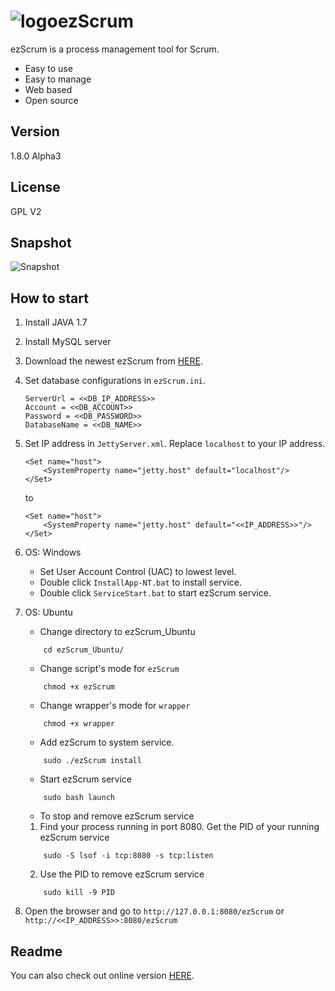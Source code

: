 ![logo](https://raw.githubusercontent.com/ezScrum/ezScrum/master/WebContent/images/readme/ezscrum_log_big.png)ezScrum
=======

ezScrum is a process management tool for Scrum.

- Easy to use
- Easy to manage
- Web based
- Open source


Version
------------
1.8.0 Alpha3


License
------------
GPL V2

Snapshot
------------
![Snapshot](https://raw.githubusercontent.com/ezScrum/ezScrum/master/WebContent/images/readme/snapshot.png)


How to start
------------
1. Install JAVA 1.7
2. Install MySQL server
3. Download the newest ezScrum from <a href="https://sourceforge.net/projects/ezscrum/">HERE</a>.
4. Set database configurations in ```ezScrum.ini```.

    ```
    ServerUrl = <<DB_IP_ADDRESS>>
    Account = <<DB_ACCOUNT>>
    Password = <<DB_PASSWORD>>
    DatabaseName = <<DB_NAME>>
    ```

5. Set IP address in ```JettyServer.xml```. Replace ``localhost`` to your IP address.

    ```
    <Set name="host">
        <SystemProperty name="jetty.host" default="localhost"/>
    </Set>
    ```

    to

    ```
    <Set name="host">
        <SystemProperty name="jetty.host" default="<<IP_ADDRESS>>"/>
    </Set>
    ```

6. OS: Windows
    - Set User Account Control (UAC) to lowest level.
    - Double click ```InstallApp-NT.bat``` to install service.
    - Double click ```ServiceStart.bat``` to start ezScrum service.

7. OS: Ubuntu
    - Change directory to ezScrum_Ubuntu

    ```
        cd ezScrum_Ubuntu/
    ```
    - Change script's mode for ```ezScrum```

    ```
        chmod +x ezScrum
    ```
    - Change wrapper's mode for ``wrapper``

    ```
        chmod +x wrapper
    ```
    - Add ezScrum to system service.

    ```
        sudo ./ezScrum install
    ```
    - Start ezScrum service

    ```
        sudo bash launch
    ```
    - To stop and remove ezScrum service

    1) Find your process running in port 8080. Get the PID of your running ezScrum service
    ```
        sudo -S lsof -i tcp:8080 -s tcp:listen
    ```
    2) Use the PID to remove ezScrum service
    ```
        sudo kill -9 PID
    ```
8. Open the browser and go to ``http://127.0.0.1:8080/ezScrum`` or ``http://<<IP_ADDRESS>>:8080/ezScrum``


Readme
----------
You can also check out online version <a href="https://github.com/ezScrum/ezScrum/blob/master/README.md">HERE</a>.
